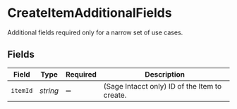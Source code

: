# CreateItemAdditionalFields

Additional fields required only for a narrow set of use cases.


## Fields

| Field                                         | Type                                          | Required                                      | Description                                   |
| --------------------------------------------- | --------------------------------------------- | --------------------------------------------- | --------------------------------------------- |
| `itemId`                                      | *string*                                      | :heavy_minus_sign:                            | (Sage Intacct only) ID of the Item to create. |